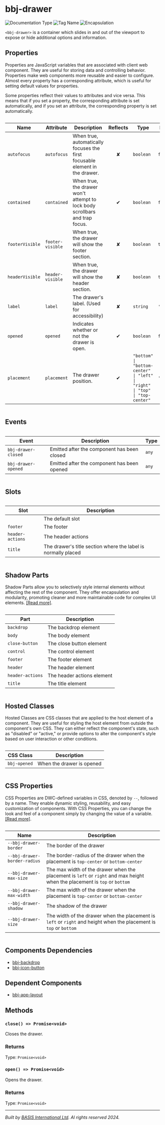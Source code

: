 # bbj-drawer
![Documentation Type](https://img.shields.io/badge/Documentation-web--components-%23006aff) ![Tag Name](https://img.shields.io/badge/Component-bbj--drawer-%23006aff)  ![Encapsulation](https://img.shields.io/badge/Encapsulation-shadow-%23006aff)

`<bbj-drawer>` is a container which slides in and out of the viewport to expose or hide additional options and information.


## Properties 


Properties are JavaScript variables that are associated with client web component.
They are useful for storing data and controlling behavior. Properties make web components more reusable and easier to configure.
Almost every property has a corresponding attribute, which is useful for setting default values for properties.

Some properties reflect their values to attributes and vice versa. This means that if you set a property, the corresponding attribute is set automatically, and if you set an attribute, the corresponding property is set automatically.
<div style="overflow-x: auto;">

| Name              | Attribute          | Description                                                                 | Reflects | Type                                                                          | Default      |
| ----------------- | ------------------ | --------------------------------------------------------------------------- | :------: | ----------------------------------------------------------------------------- | ------------ |
| ``autofocus``     | ``autofocus``      | When true, automatically focuses the first focusable element in the drawer. | &#x2718; | ``boolean``                                                                   | ``false``    |
| ``contained``     | ``contained``      | When true, the drawer won't attempt to lock body scrollbars and trap focus. | &#x2714; | ``boolean``                                                                   | ``false``    |
| ``footerVisible`` | ``footer-visible`` | When true, the drawer will show the footer section.                         | &#x2718; | ``boolean``                                                                   | ``true``     |
| ``headerVisible`` | ``header-visible`` | When true, the drawer will show the header section.                         | &#x2718; | ``boolean``                                                                   | ``true``     |
| ``label``         | ``label``          | The drawer's label. (Used for accessibility)                                | &#x2718; | ``string``                                                                    | ``'Drawer'`` |
| ``opened``        | ``opened``         | Indicates whether or not the drawer is open.                                | &#x2714; | ``boolean``                                                                   | ``false``    |
| ``placement``     | ``placement``      | The drawer position.                                                        | &#x2714; | ``"bottom" \| "bottom-center" \| "left" \| "right" \| "top" \| "top-center"`` | ``'left'``   |


</div>

## Events

<div style="overflow-x: auto;">

| Event                 | Description                                 | Type    |
| --------------------- | ------------------------------------------- | ------- |
| ``bbj-drawer-closed`` | Emitted after the component has been closed | ``any`` |
| ``bbj-drawer-opened`` | Emitted after the component has been opened | ``any`` |


</div>

## Slots

<div style="overflow-x: auto;">

| Slot               | Description                                                   |
| ------------------ | ------------------------------------------------------------- |
|                    | The default slot                                              |
| ``footer``         | The footer                                                    |
| ``header-actions`` | The header actions                                            |
| ``title``          | The drawer's title section where the label is normally placed |


</div>

## Shadow Parts


Shadow Parts allow you to selectively style internal elements without affecting the rest of the component.
They offer encapsulation and modularity, promoting cleaner and more maintainable code for complex UI elements. [[Read more]](theme-engine/css-shadow-parts).
<div style="overflow-x: auto;">

| Part               | Description                |
| ------------------ | -------------------------- |
| ``backdrop``       | The backdrop element       |
| ``body``           | The body element           |
| ``close-button``   | The close button element   |
| ``control``        | The control element        |
| ``footer``         | The footer element         |
| ``header``         | The header element         |
| ``header-actions`` | The header actions element |
| ``title``          | The title element          |


</div>

## Hosted Classes


Hosted Classes are CSS classes that are applied to the host element of a component. They are useful for styling the host element from outside the component's own CSS.
They can either reflect the component's state, such as "disabled" or "active," or provide options to alter the component's style based on user interaction or other conditions.
<div style="overflow-x: auto;">

| CSS Class      | Description               |
| -------------- | ------------------------- |
| ``bbj-opened`` | When the drawer is opened |


</div>

## CSS Properties


CSS Properties are DWC-defined variables in CSS, denoted by `--`, followed by a name.
They enable dynamic styling, reusability, and easy customization of components.
With CSS Properties, you can change the look and feel of a component simply by changing the value of a variable.
[[Read more]](theme-engine/css-variables).
<div style="overflow-x: auto;">

| Name                           | Description                                                                                                                        |
| ------------------------------ | ---------------------------------------------------------------------------------------------------------------------------------- |
| ``--bbj-drawer-border``        | The border of the drawer                                                                                                           |
| ``--bbj-drawer-border-radius`` | The border-radius of the drawer when the placement is ``top-center`` or ``bottom-center``                                          |
| ``--bbj-drawer-max-size``      | The max width of the drawer when the placement is ``left`` or ``right`` and max height when the placement is ``top`` or ``bottom`` |
| ``--bbj-drawer-max-width``     | The max width of the drawer when the placement is ``top-center`` or ``bottom-center``                                              |
| ``--bbj-drawer-shadow``        | The shadow of the drawer                                                                                                           |
| ``--bbj-drawer-size``          | The width of the drawer when the placement is ``left`` or ``right`` and height when the placement is ``top`` or ``bottom``         |


</div>

## Components Dependencies

- [bbj-backdrop](web-components/bbj-backdrop.md)
- [bbj-icon-button](web-components/bbj-icon-button.md)


## Dependent Components

- [bbj-app-layout](web-components/bbj-app-layout.md)

## Methods

### `close() => Promise<void>`

Closes the drawer.

### Returns

Type: `Promise<void>`

### `open() => Promise<void>`

Opens the drawer.

### Returns

Type: `Promise<void>`



----------------------------------------------
*Built by [BASIS International Ltd](https://www.basis.cloud/). Al rights reserved 2024.*
